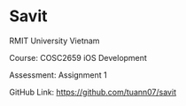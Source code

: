 # Savit
RMIT University Vietnam

Course: COSC2659 iOS Development

Assessment: Assignment 1

GitHub Link: https://github.com/tuann07/savit
